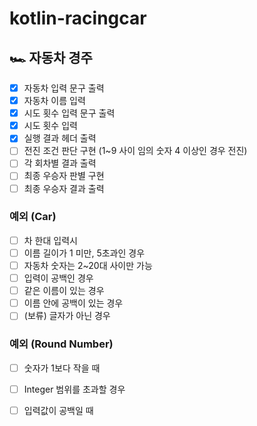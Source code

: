 # kotlin-racingcar

## 🏎 ️자동차 경주

 - [x] 자동차 입력 문구 출력
 - [x] 자동차 이름 입력
 - [x] 시도 횟수 입력 문구 출력
 - [x] 시도 횟수 입력
 - [x] 실행 결과 헤더 출력
 - [ ] 전진 조건 판단 구현 (1~9 사이 임의 숫자 4 이상인 경우 전진)
 - [ ] 각 회차별 결과 출력
 - [ ] 최종 우승자 판별 구현
 - [ ] 최종 우승자 결과 출력

### 예외 (Car)
 - [ ] 차 한대 입력시
 - [ ] 이름 길이가 1 미만, 5초과인 경우
 - [ ] 자동차 숫자는 2~20대 사이만 가능
 - [ ] 입력이 공백인 경우
 - [ ] 같은 이름이 있는 경우
 - [ ] 이름 안에 공백이 있는 경우
 - [ ] (보류) 글자가 아닌 경우

### 예외 (Round Number)
- [ ] 숫자가 1보다 작을 때
- [ ] Integer 범위를 초과할 경우
- [ ] 입력값이 공백일 때

